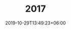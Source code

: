 ---
title: "2017"
date: 2019-10-29T13:49:23+06:00
draft: false

# meta description
description: "Hennessy's View 2009n"

# type
type : "blog"
---